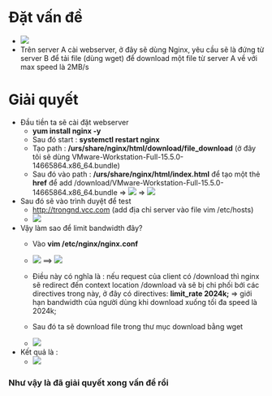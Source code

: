 # Đặt vấn đề 
- <img src="https://i.imgur.com/PoT02k9.jpg">
- Trên server A cài webserver, ở đây sẽ dùng Nginx, yêu cầu sẽ là đứng từ server B để tải file (dùng wget) để download một 
file từ server A về với max speed là 2MB/s
# Giải quyết
- Đầu tiền ta sẽ cài đặt webserver 
  + **yum install nginx -y**
  + Sau đó start : **systemctl restart nginx**
  + Tạo path : **/urs/share/nginx/html/download/file_download** (ở đây tôi sẽ dùng VMware-Workstation-Full-15.5.0-14665864.x86_64.bundle)
  + Sau đó vào path : **/urs/share/nginx/html/index.html** 
  để tạo một thẻ **href** để add /download/VMware-Workstation-Full-15.5.0-14665864.x86_64.bundle
    => <img src="https://i.imgur.com/ZE4lu9g.png">
    => <img src="https://i.imgur.com/zEKiRhX.png">
- Sau đó sẽ vào trình duyệt để test
  + http://trongnd.vcc.com (add địa chỉ server vào file vim /etc/hosts)
  + <img src="https://i.imgur.com/GbRDr2r.png">
- Vậy làm sao để limit bandwidth đây?
  + Vào **vim /etc/nginx/nginx.conf**
  + <img src="https://i.imgur.com/57cIQ71.png">
    ==> <img src="https://i.imgur.com/S3EdtXf.png">
  + Điều này có nghĩa là : nếu request của client có /download thì nginx sẽ redirect đến context location /download và sẽ 
  bị chi phối bới các directives trong này, ở đây có directives: **limit_rate 2024k;** => giới hạn bandwidth của người dùng khi download xuống tối đa speed là 2024k;
  
  + Sau đó ta sẽ download file trong thư mục download bằng wget
  + <img src="https://i.imgur.com/k6X9aNh.png">
- Kết quả là : 
  + <img src="https://i.imgur.com/EqtRUcs.png">

### Như vậy là đã giải quyết xong vấn đề rồi
